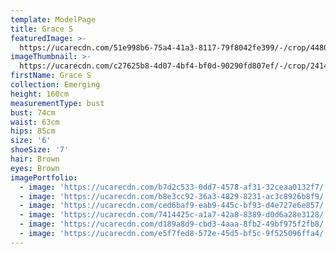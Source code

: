 ```yaml
---
template: ModelPage
title: Grace S
featuredImage: >-
  https://ucarecdn.com/51e998b6-75a4-41a3-8117-79f8042fe399/-/crop/4480x2549/0,654/-/preview/
imageThumbnail: >-
  https://ucarecdn.com/c27625b8-4d07-4bf4-bf0d-90290fd807ef/-/crop/2414x3838/1255,363/-/preview/
firstName: Grace S
collection: Emerging
height: 160cm
measurementType: bust
bust: 74cm
waist: 63cm
hips: 85cm
size: '6'
shoeSize: '7'
hair: Brown
eyes: Brown
imagePortfolio:
  - image: 'https://ucarecdn.com/b7d2c533-0dd7-4578-af31-32ceaa0132f7/'
  - image: 'https://ucarecdn.com/b8e3cc92-36a3-4829-8231-ac3c8926b8f9/'
  - image: 'https://ucarecdn.com/ced6baf9-eab9-445c-bf93-d4e727e6e857/'
  - image: 'https://ucarecdn.com/7414425c-a1a7-42a8-8389-d0d6a28e3128/'
  - image: 'https://ucarecdn.com/d189a8d9-cbd3-4aaa-8fb2-49bf975f2fb8/'
  - image: 'https://ucarecdn.com/e5f7fed8-572e-45d5-bf5c-9f525096ffa4/'
---
```


